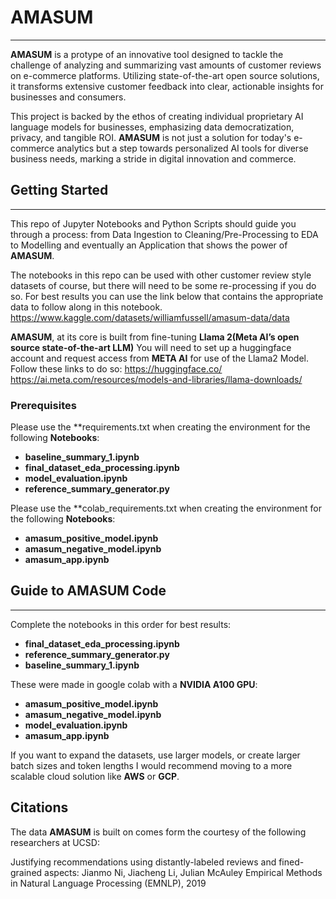 # AMASUM
---
**AMASUM** is a protype of an innovative tool designed to tackle the challenge of analyzing and summarizing vast amounts of customer reviews on e-commerce platforms. Utilizing state-of-the-art open source solutions, it transforms extensive customer feedback into clear, actionable insights for businesses and consumers. 

This project is backed by the ethos of creating individual proprietary AI language models for businesses, emphasizing data democratization, privacy, and tangible ROI. **AMASUM** is not just a solution for today's e-commerce analytics but a step towards personalized AI tools for diverse business needs, marking a stride in digital innovation and commerce.


## Getting Started
---
This repo of Jupyter Notebooks and Python Scripts should guide you through a process: from Data Ingestion to Cleaning/Pre-Processing to EDA to Modelling and eventually an Application that shows the power of **AMASUM**.

The notebooks in this repo can be used with other customer review style datasets of course, but there will need to be some re-processing if you do so. For best results you can use the link below that contains the appropriate data to follow along in this notebook.
https://www.kaggle.com/datasets/williamfussell/amasum-data/data

**AMASUM**, at its core is built from fine-tuning **Llama 2(Meta AI’s open source state-of-the-art LLM)**
You will need to set up a huggingface account and request access from **META AI** for use of the Llama2 Model.
Follow these links to do so:
https://huggingface.co/
https://ai.meta.com/resources/models-and-libraries/llama-downloads/

### Prerequisites
Please use the **requirements.txt when creating the environment for the following **Notebooks**:
- **baseline_summary_1.ipynb**
- **final_dataset_eda_processing.ipynb**
- **model_evaluation.ipynb**
- **reference_summary_generator.py**

Please use the **colab_requirements.txt when creating the environment for the following **Notebooks**:
- **amasum_positive_model.ipynb**
- **amasum_negative_model.ipynb**
- **amasum_app.ipynb**

## Guide to AMASUM Code
---
Complete the notebooks in this order for best results:

- **final_dataset_eda_processing.ipynb**
- **reference_summary_generator.py**
- **baseline_summary_1.ipynb**

These were made in google colab with a **NVIDIA A100 GPU**:
- **amasum_positive_model.ipynb**
- **amasum_negative_model.ipynb**
- **model_evaluation.ipynb**
- **amasum_app.ipynb**

If you want to expand the datasets, use larger models, or create larger batch sizes and token lengths I would recommend moving to a more scalable cloud solution like **AWS** or **GCP**.

## Citations
The data **AMASUM** is built on comes form the courtesy of the following researchers at UCSD:

Justifying recommendations using distantly-labeled reviews and fined-grained aspects:
Jianmo Ni, Jiacheng Li, Julian McAuley
Empirical Methods in Natural Language Processing (EMNLP), 2019





